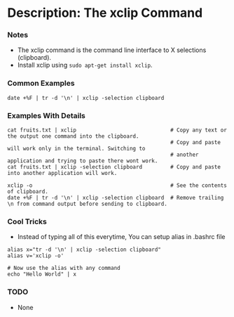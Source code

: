 # Description: The xclip Command

### Notes
* The xclip command is the command line interface to X selections (clipboard).
* Install xclip using `sudo apt-get install xclip`.

### Common Examples
```shell
date +%F | tr -d '\n' | xclip -selection clipboard
```

### Examples With Details
```shell
cat fruits.txt | xclip                              # Copy any text or the output one command into the clipboard.
                                                    # Copy and paste will work only in the terminal. Switching to  
                                                    # another application and trying to paste there wont work.
cat fruits.txt | xclip -selection clipboard         # Copy and paste into another application will work.

xclip -o                                            # See the contents of clipboard.
date +%F | tr -d '\n' | xclip -selection clipboard  # Remove trailing \n from command output before sending to clipboard.
```

### Cool Tricks
* Instead of typing all of this everytime, You can setup alias in .bashrc file
```
alias x="tr -d '\n' | xclip -selection clipboard"
alias v='xclip -o'

# Now use the alias with any command
echo "Hello World" | x
```

### TODO
* None
